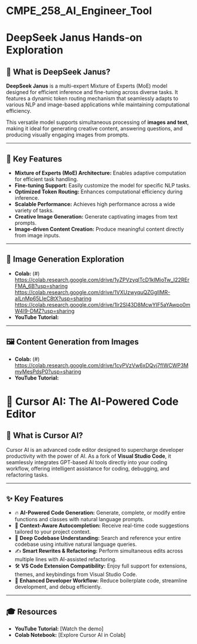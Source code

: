 # CMPE_258_AI_Engineer_Tool
# DeepSeek Janus Hands-on Exploration  

## 🧐 What is DeepSeek Janus?  
**DeepSeek Janus** is a multi-expert Mixture of Experts (MoE) model designed for efficient inference and fine-tuning across diverse tasks. It features a dynamic token routing mechanism that seamlessly adapts to various NLP and image-based applications while maintaining computational efficiency.  

This versatile model supports simultaneous processing of **images and text**, making it ideal for generating creative content, answering questions, and producing visually engaging images from prompts.  

---

## 🔑 Key Features  
- **Mixture of Experts (MoE) Architecture:** Enables adaptive computation for efficient task handling.  
- **Fine-tuning Support:** Easily customize the model for specific NLP tasks.  
- **Optimized Token Routing:** Enhances computational efficiency during inference.  
- **Scalable Performance:** Achieves high performance across a wide variety of tasks.  
- **Creative Image Generation:** Generate captivating images from text prompts.  
- **Image-driven Content Creation:** Produce meaningful content directly from image inputs.  

---

## 🎨 Image Generation Exploration  
- **Colab:** (#) 
https://colab.research.google.com/drive/1yZPVzyqlTcD1kIMioTw_I22RErFMA_6B?usp=sharing
https://colab.research.google.com/drive/1VXUzwyquQZGglIMR-aILnMp65LIeC8tX?usp=sharing
https://colab.research.google.com/drive/1lr2SI43D8McwYIF5aYAwpo0mW4I9-DMZ?usp=sharing
- **YouTube Tutorial:**   
---

## 🖼️ Content Generation from Images  
- **Colab:** (#)  https://colab.research.google.com/drive/1cyPVzVw6xDQvj7fIWCWP3MmyMesPdsP0?usp=sharing
- **YouTube Tutorial:**   


# 🚀 Cursor AI: The AI-Powered Code Editor  

## 🧐 What is Cursor AI?  
Cursor AI is an advanced code editor designed to supercharge developer productivity with the power of AI. As a fork of **Visual Studio Code**, it seamlessly integrates GPT-based AI tools directly into your coding workflow, offering intelligent assistance for coding, debugging, and refactoring tasks.  

---

## ✨ Key Features  

- 🔥 **AI-Powered Code Generation:** Generate, complete, or modify entire functions and classes with natural language prompts.  
- 🧠 **Context-Aware Autocompletion:** Receive real-time code suggestions tailored to your project context.  
- 📂 **Deep Codebase Understanding:** Search and reference your entire codebase using intuitive natural language queries.  
- ✍️ **Smart Rewrites & Refactoring:** Perform simultaneous edits across multiple lines with AI-assisted refactoring.  
- 🛠️ **VS Code Extension Compatibility:** Enjoy full support for extensions, themes, and keybindings from Visual Studio Code.  
- 🚀 **Enhanced Developer Workflow:** Reduce boilerplate code, streamline development, and debug efficiently.  

---

## 🎓 Resources  
- **YouTube Tutorial:** [Watch the demo]  
- **Colab Notebook:** [Explore Cursor AI in Colab]  
